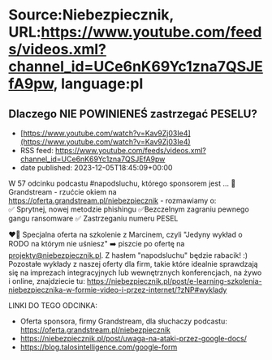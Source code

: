 # Source:Niebezpiecznik, URL:https://www.youtube.com/feeds/videos.xml?channel_id=UCe6nK69Yc1zna7QSJEfA9pw, language:pl

## Dlaczego NIE POWINIENEŚ zastrzegać PESELU?
 - [https://www.youtube.com/watch?v=Kav9Zj03Ie4](https://www.youtube.com/watch?v=Kav9Zj03Ie4)
 - RSS feed: https://www.youtube.com/feeds/videos.xml?channel_id=UCe6nK69Yc1zna7QSJEfA9pw
 - date published: 2023-12-05T18:45:09+00:00

W 57 odcinku podcastu #napodsluchu, którego sponsorem jest ... 🎉 Grandstream - rzućcie okiem na https://oferta.grandstream.pl/niebezpiecznik - rozmawiamy o:  
✅ Sprytnej, nowej metodzie phishingu
✅Bezczelnym zagraniu pewnego gangu ransomware
✅ Zastrzeganiu numeru PESEL

❤️‍🔥 Specjalna oferta na szkolenie z Marcinem, czyli "Jedyny wykład o RODO na którym nie uśniesz" ➡️ piszcie po ofertę na projekty@niebezpiecznik.pl. Z hasłem "napodsluchu" będzie rabacik! :) Pozostałe wykłady z naszej oferty dla firm, takie które idealnie sprawdzają się na imprezach integracyjnych lub wewnętrznych konferencjach, na żywo i online, znajdziecie tu:  https://niebezpiecznik.pl/post/e-learning-szkolenia-niebezpiecznika-w-formie-video-i-przez-internet/?zNP#wyklady 

LINKI DO TEGO ODCINKA:
- Oferta sponsora, firmy Grandstream, dla słuchaczy podcastu: https://oferta.grandstream.pl/niebezpiecznik
- https://niebezpiecznik.pl/post/uwaga-na-ataki-przez-google-docs/
- https://blog.talosintelligence.com/google-form

